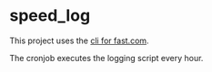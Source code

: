 # speed_log
This project uses the [cli for fast.com](https://github.com/sindresorhus/fast-cli).

The cronjob executes the logging script every hour.
